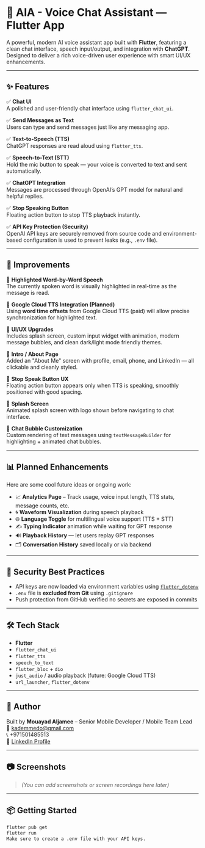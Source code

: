 # 🤖 AIA - Voice Chat Assistant — Flutter App

A powerful, modern AI voice assistant app built with **Flutter**, featuring a clean chat interface, speech input/output, and integration with **ChatGPT**. Designed to deliver a rich voice-driven user experience with smart UI/UX enhancements.

---

## ✨ Features

✅ **Chat UI**  
A polished and user-friendly chat interface using `flutter_chat_ui`.

✅ **Send Messages as Text**  
Users can type and send messages just like any messaging app.

✅ **Text-to-Speech (TTS)**  
ChatGPT responses are read aloud using `flutter_tts`.

✅ **Speech-to-Text (STT)**  
Hold the mic button to speak — your voice is converted to text and sent automatically.

✅ **ChatGPT Integration**  
Messages are processed through OpenAI’s GPT model for natural and helpful replies.

✅ **Stop Speaking Button**  
Floating action button to stop TTS playback instantly.

✅ **API Key Protection (Security)**  
OpenAI API keys are securely removed from source code and environment-based configuration is used to prevent leaks (e.g., `.env` file).

---

## 🚀 Improvements

🔹 **Highlighted Word-by-Word Speech**  
The currently spoken word is visually highlighted in real-time as the message is read.

🔹 **Google Cloud TTS Integration (Planned)**  
Using **word time offsets** from Google Cloud TTS (paid) will allow precise synchronization for highlighted text.

🔹 **UI/UX Upgrades**  
Includes splash screen, custom input widget with animation, modern message bubbles, and clean dark/light mode friendly themes.

🔹 **Intro / About Page**  
Added an "About Me" screen with profile, email, phone, and LinkedIn — all clickable and cleanly styled.

🔹 **Stop Speak Button UX**  
Floating action button appears only when TTS is speaking, smoothly positioned with good spacing.

🔹 **Splash Screen**  
Animated splash screen with logo shown before navigating to chat interface.

🔹 **Chat Bubble Customization**  
Custom rendering of text messages using `textMessageBuilder` for highlighting + animated chat bubbles.

---

## 📊 Planned Enhancements

Here are some cool future ideas or ongoing work:

- 📈 **Analytics Page** – Track usage, voice input length, TTS stats, message counts, etc.
- 🌀 **Waveform Visualization** during speech playback
- 🌐 **Language Toggle** for multilingual voice support (TTS + STT)
- ✍️ **Typing Indicator** animation while waiting for GPT response
- 🔊 **Playback History** — let users replay GPT responses
- 🗂 **Conversation History** saved locally or via backend

---

## 🔐 Security Best Practices

- API keys are now loaded via environment variables using [`flutter_dotenv`](https://pub.dev/packages/flutter_dotenv)
- `.env` file is **excluded from Git** using `.gitignore`
- Push protection from GitHub verified no secrets are exposed in commits

---

## 🛠 Tech Stack

- **Flutter**
- `flutter_chat_ui`
- `flutter_tts`
- `speech_to_text`
- `flutter_bloc` + `dio`
- `just_audio` / audio playback (future: Google Cloud TTS)
- `url_launcher`, `flutter_dotenv`

---

## 👏 Author

Built by **Mouayad Aljamee** – Senior Mobile Developer / Mobile Team Lead  
📧 kademmedo@gmail.com  
📞 +971501485513  
🔗 [LinkedIn Profile](https://www.linkedin.com/in/mouayad-khadem-aljameeh)

---

## 📷 Screenshots

> _(You can add screenshots or screen recordings here later)_

---

## 📦 Getting Started

```bash
flutter pub get
flutter run
Make sure to create a .env file with your API keys.

